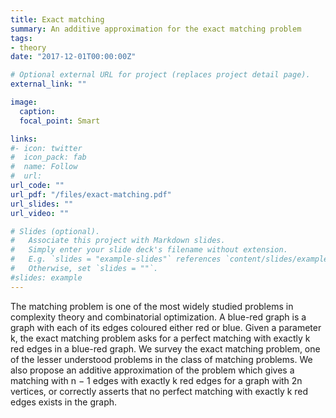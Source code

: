 ```yaml
---
title: Exact matching
summary: An additive approximation for the exact matching problem
tags:
- theory
date: "2017-12-01T00:00:00Z"

# Optional external URL for project (replaces project detail page).
external_link: ""

image:
  caption: 
  focal_point: Smart

links:
#- icon: twitter
#  icon_pack: fab
#  name: Follow
#  url: 
url_code: ""
url_pdf: "/files/exact-matching.pdf"
url_slides: ""
url_video: ""

# Slides (optional).
#   Associate this project with Markdown slides.
#   Simply enter your slide deck's filename without extension.
#   E.g. `slides = "example-slides"` references `content/slides/example-slides.md`.
#   Otherwise, set `slides = ""`.
#slides: example
---
```


The matching problem is one of the most widely studied problems in complexity theory and combinatorial optimization. A
blue-red graph is a graph with each of its edges coloured either red or blue. Given a parameter k, the exact matching problem asks for a perfect matching with exactly k red edges in a blue-red graph. We survey the exact matching problem, one of the lesser understood problems in the class of matching problems. We also propose an additive approximation of the problem which gives a matching with n − 1 edges with exactly k red edges for a graph with 2n vertices, or correctly asserts that no perfect matching with exactly k red edges exists in the graph.
